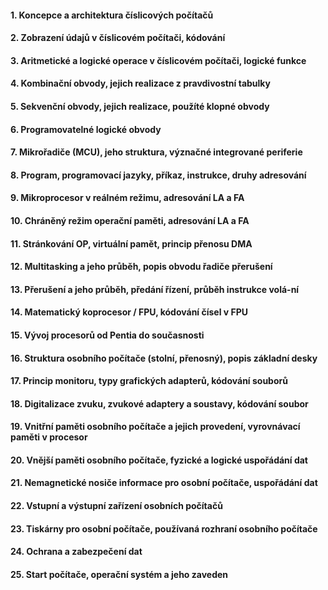 #### 1. Koncepce a architektura číslicových počítačů

#### 2. Zobrazení údajů v číslicovém počítači, kódování

#### 3. Aritmetické a logické operace v číslicovém počítači, logické funkce

#### 4. Kombinační obvody, jejich realizace z pravdivostní tabulky

#### 5. Sekvenční obvody, jejich realizace, použíté klopné obvody

#### 6. Programovatelné logické obvody

#### 7. Mikrořadiče (MCU), jeho struktura, význačné integrované periferie

#### 8. Program, programovací jazyky, příkaz, instrukce, druhy adresování

#### 9. Mikroprocesor v reálném režimu, adresování LA a FA

#### 10. Chráněný režim operační paměti, adresování LA a FA

#### 11. Stránkování OP, virtuální pamět, princip přenosu DMA

#### 12. Multitasking a jeho průběh, popis obvodu řadiče přerušení

#### 13. Přerušení a jeho průběh, předání řízení, průběh instrukce volá-ní

#### 14. Matematický koprocesor / FPU, kódování čísel v FPU

#### 15. Vývoj procesorů od Pentia do současnosti

#### 16. Struktura osobního počítače (stolní, přenosný), popis základní desky 

#### 17. Princip monitoru, typy grafických adapterů, kódování souborů

#### 18. Digitalizace zvuku, zvukové adaptery a soustavy, kódování soubor

#### 19. Vnitřní paměti osobního počítače a jejich provedení, vyrovnávací paměti v procesor

#### 20. Vnější paměti osobního počítače, fyzické a logické uspořádání dat

#### 21. Nemagnetické nosiče informace pro osobní počítače, uspořádání dat 

#### 22. Vstupní a výstupní zařízení osobních počítačů

#### 23. Tiskárny pro osobní počítače, používaná rozhraní osobního počítače 

#### 24. Ochrana a zabezpečení dat 

#### 25. Start počítače, operační systém a jeho zaveden